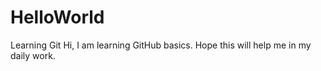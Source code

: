 # HelloWorld
Learning Git
Hi, I am learning GitHub basics.
Hope this will help me in my daily work.
